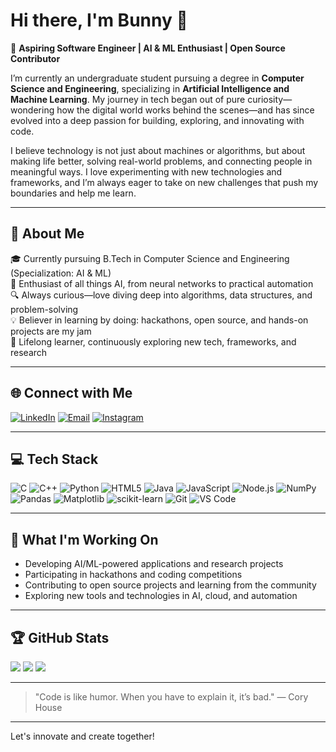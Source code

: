 # Hi there, I'm Bunny 👋

🚀 **Aspiring Software Engineer | AI & ML Enthusiast | Open Source Contributor**

I’m currently an undergraduate student pursuing a degree in **Computer Science and Engineering**, specializing in **Artificial Intelligence and Machine Learning**. My journey in tech began out of pure curiosity—wondering how the digital world works behind the scenes—and has since evolved into a deep passion for building, exploring, and innovating with code.

I believe technology is not just about machines or algorithms, but about making life better, solving real-world problems, and connecting people in meaningful ways. I love experimenting with new technologies and frameworks, and I’m always eager to take on new challenges that push my boundaries and help me learn.

---

## 💫 About Me
🎓 Currently pursuing B.Tech in Computer Science and Engineering (Specialization: AI & ML)  
🤖 Enthusiast of all things AI, from neural networks to practical automation  
🔍 Always curious—love diving deep into algorithms, data structures, and problem-solving  
💡 Believer in learning by doing: hackathons, open source, and hands-on projects are my jam  
🌱 Lifelong learner, continuously exploring new tech, frameworks, and research

---

## 🌐 Connect with Me
[![LinkedIn](https://img.shields.io/badge/LinkedIn-%230077B5.svg?logo=linkedin&logoColor=white)](www.linkedin.com/in/itz-bunny12-/) 
[![Email](https://img.shields.io/badge/Email-D14836?logo=gmail&logoColor=white)](mailto:Rpiyushk004@gmail.com)
[![Instagram](https://img.shields.io/badge/Instagram-%23E4405F.svg?logo=instagram&logoColor=white)](https://www.instagram.com/itz_bunny12_/)

---

## 💻 Tech Stack
![C](https://img.shields.io/badge/C-00599C?style=flat&logo=c&logoColor=white)
![C++](https://img.shields.io/badge/C++-00599C?style=flat&logo=c%2b%2b&logoColor=white)
![Python](https://img.shields.io/badge/Python-3776AB?style=flat&logo=python&logoColor=white)
![HTML5](https://img.shields.io/badge/html5-%23E34F26.svg?style=flat&logo=html5&logoColor=white) 
![Java](https://img.shields.io/badge/java-%23ED8B00.svg?style=flat&logo=openjdk&logoColor=white)
![JavaScript](https://img.shields.io/badge/JavaScript-F7DF1E?style=flat&logo=javascript&logoColor=black)
![Node.js](https://img.shields.io/badge/Node.js-339933?style=flat&logo=node.js&logoColor=white)
![NumPy](https://img.shields.io/badge/numpy-%23013243.svg?style=flat&logo=numpy&logoColor=white) 
![Pandas](https://img.shields.io/badge/pandas-%23150458.svg?style=flat&logo=pandas&logoColor=white)
![Matplotlib](https://img.shields.io/badge/Matplotlib-%23ffffff.svg?style=flat&logo=Matplotlib&logoColor=black)
![scikit-learn](https://img.shields.io/badge/scikit--learn-%23F7931E.svg?style=flat&logo=scikit-learn&logoColor=white)
![Git](https://img.shields.io/badge/Git-F05032?style=flat&logo=git&logoColor=white)
![VS Code](https://img.shields.io/badge/VS%20Code-007ACC?style=flat&logo=visual-studio-code&logoColor=white)

---

## 🚀 What I'm Working On
- Developing AI/ML-powered applications and research projects
- Participating in hackathons and coding competitions
- Contributing to open source projects and learning from the community
- Exploring new tools and technologies in AI, cloud, and automation

---

## 🏆 GitHub Stats
![](https://github-readme-stats.vercel.app/api?username=itzbunny12&theme=tokyonight&hide_border=false&show_icons=true)
![](https://github-readme-streak-stats.herokuapp.com?user=itzbunny12&theme=tokyonight&hide_border=false)
![](https://github-readme-stats.vercel.app/api/top-langs/?username=itzbunny12&theme=tokyonight&hide_border=false&layout=compact)

---

> "Code is like humor. When you have to explain it, it’s bad." — Cory House

---

Let's innovate and create together!
